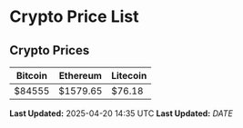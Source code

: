 # Crypto Price List

## Crypto Prices
| Bitcoin | Ethereum | Litecoin |
| ------- | -------- | -------- |
| $84555 | $1579.65 | $76.18 |
**Last Updated:** 2025-04-20 14:35 UTC
**Last Updated:** $DATE$
